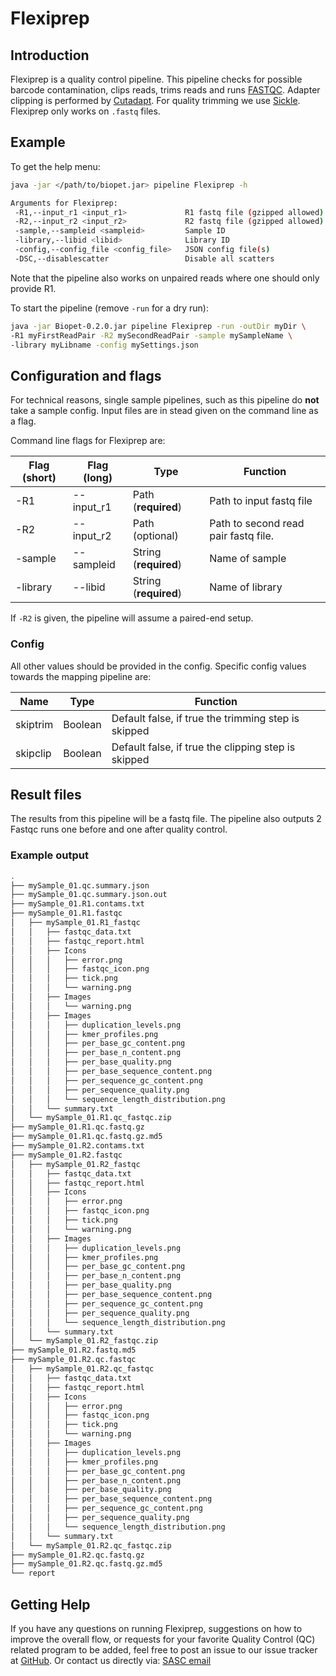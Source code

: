 # Flexiprep

## Introduction
Flexiprep is a quality control pipeline. This pipeline checks for possible barcode contamination, clips reads, trims reads and
 runs [FASTQC](http://www.bioinformatics.babraham.ac.uk/projects/fastqc/).
Adapter clipping is performed by [Cutadapt](https://github.com/marcelm/cutadapt).
For quality trimming we use [Sickle](https://github.com/najoshi/sickle).
Flexiprep only works on `.fastq` files.


## Example

To get the help menu:

``` bash
java -jar </path/to/biopet.jar> pipeline Flexiprep -h

Arguments for Flexiprep:
 -R1,--input_r1 <input_r1>             R1 fastq file (gzipped allowed)
 -R2,--input_r2 <input_r2>             R2 fastq file (gzipped allowed)
 -sample,--sampleid <sampleid>         Sample ID
 -library,--libid <libid>              Library ID
 -config,--config_file <config_file>   JSON config file(s)
 -DSC,--disablescatter                 Disable all scatters
```

Note that the pipeline also works on unpaired reads where one should only provide R1.


To start the pipeline (remove `-run` for a dry run):

``` bash
java -jar Biopet-0.2.0.jar pipeline Flexiprep -run -outDir myDir \
-R1 myFirstReadPair -R2 mySecondReadPair -sample mySampleName \
-library myLibname -config mySettings.json
```


## Configuration and flags
For technical reasons, single sample pipelines, such as this pipeline do **not** take a sample config.
Input files are in stead given on the command line as a flag.

Command line flags for Flexiprep are:

| Flag  (short)| Flag (long) | Type | Function |
| ------------ | ----------- | ---- | -------- |
| -R1 | --input_r1 | Path (**required**) | Path to input fastq file |
| -R2 | --input_r2 | Path (optional) | Path to second read pair fastq file. |
| -sample | --sampleid | String (**required**) | Name of sample |
| -library | --libid | String (**required**) | Name of library |

If `-R2` is given, the pipeline will assume a paired-end setup.

### Config

All other values should be provided in the config. Specific config values towards the mapping pipeline are:

| Name | Type | Function |
| ---- | ---- | -------- |
| skiptrim | Boolean | Default false, if true the trimming step is skipped |
| skipclip | Boolean | Default false, if true the clipping step is skipped |

## Result files
The results from this pipeline will be a fastq file.
The pipeline also outputs 2 Fastqc runs one before and one after quality control.

### Example output

~~~ bash
.
├── mySample_01.qc.summary.json
├── mySample_01.qc.summary.json.out
├── mySample_01.R1.contams.txt
├── mySample_01.R1.fastqc
│   ├── mySample_01.R1_fastqc
│   │   ├── fastqc_data.txt
│   │   ├── fastqc_report.html
│   │   ├── Icons
│   │   │   ├── error.png
│   │   │   ├── fastqc_icon.png
│   │   │   ├── tick.png
│   │   │   └── warning.png
│   │   ├── Images
│   │   │   └── warning.png
│   │   ├── Images
│   │   │   ├── duplication_levels.png
│   │   │   ├── kmer_profiles.png
│   │   │   ├── per_base_gc_content.png
│   │   │   ├── per_base_n_content.png
│   │   │   ├── per_base_quality.png
│   │   │   ├── per_base_sequence_content.png
│   │   │   ├── per_sequence_gc_content.png
│   │   │   ├── per_sequence_quality.png
│   │   │   └── sequence_length_distribution.png
│   │   └── summary.txt
│   └── mySample_01.R1.qc_fastqc.zip
├── mySample_01.R1.qc.fastq.gz
├── mySample_01.R1.qc.fastq.gz.md5
├── mySample_01.R2.contams.txt
├── mySample_01.R2.fastqc
│   ├── mySample_01.R2_fastqc
│   │   ├── fastqc_data.txt
│   │   ├── fastqc_report.html
│   │   ├── Icons
│   │   │   ├── error.png
│   │   │   ├── fastqc_icon.png
│   │   │   ├── tick.png
│   │   │   └── warning.png
│   │   ├── Images
│   │   │   ├── duplication_levels.png
│   │   │   ├── kmer_profiles.png
│   │   │   ├── per_base_gc_content.png
│   │   │   ├── per_base_n_content.png
│   │   │   ├── per_base_quality.png
│   │   │   ├── per_base_sequence_content.png
│   │   │   ├── per_sequence_gc_content.png
│   │   │   ├── per_sequence_quality.png
│   │   │   └── sequence_length_distribution.png
│   │   └── summary.txt
│   └── mySample_01.R2_fastqc.zip
├── mySample_01.R2.fastq.md5
├── mySample_01.R2.qc.fastqc
│   ├── mySample_01.R2.qc_fastqc
│   │   ├── fastqc_data.txt
│   │   ├── fastqc_report.html
│   │   ├── Icons
│   │   │   ├── error.png
│   │   │   ├── fastqc_icon.png
│   │   │   ├── tick.png
│   │   │   └── warning.png
│   │   ├── Images
│   │   │   ├── duplication_levels.png
│   │   │   ├── kmer_profiles.png
│   │   │   ├── per_base_gc_content.png
│   │   │   ├── per_base_n_content.png
│   │   │   ├── per_base_quality.png
│   │   │   ├── per_base_sequence_content.png
│   │   │   ├── per_sequence_gc_content.png
│   │   │   ├── per_sequence_quality.png
│   │   │   └── sequence_length_distribution.png
│   │   └── summary.txt
│   └── mySample_01.R2.qc_fastqc.zip
├── mySample_01.R2.qc.fastq.gz
├── mySample_01.R2.qc.fastq.gz.md5
└── report

~~~

## Getting Help

If you have any questions on running Flexiprep, suggestions on how to improve the overall flow, or requests for your favorite 
Quality Control (QC) related program to be added, feel free to post an issue to our issue tracker at [GitHub](https://github.com/biopet/biopet).
Or contact us directly via: [SASC email](mailto:SASC@lumc.nl)
